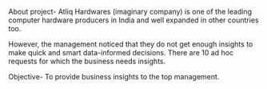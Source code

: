 About project-
Atliq Hardwares (imaginary company) is one of the leading computer hardware producers in India and well expanded in other countries too.

However, the management noticed that they do not get enough insights to make quick and smart data-informed decisions. There are 10 ad hoc requests for which the business needs insights.

Objective- To provide business insights to the top management.
